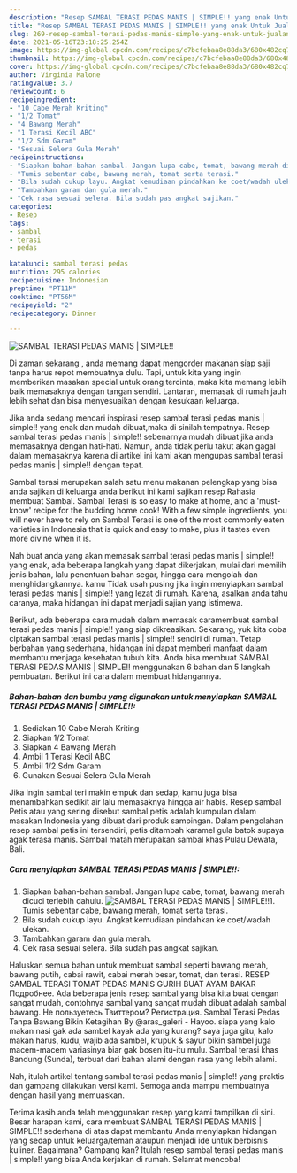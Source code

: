 ```yaml
---
description: "Resep SAMBAL TERASI PEDAS MANIS | SIMPLE!! yang enak Untuk Jualan"
title: "Resep SAMBAL TERASI PEDAS MANIS | SIMPLE!! yang enak Untuk Jualan"
slug: 269-resep-sambal-terasi-pedas-manis-simple-yang-enak-untuk-jualan
date: 2021-05-16T23:18:25.254Z
image: https://img-global.cpcdn.com/recipes/c7bcfebaa8e88da3/680x482cq70/sambal-terasi-pedas-manis-simple-foto-resep-utama.jpg
thumbnail: https://img-global.cpcdn.com/recipes/c7bcfebaa8e88da3/680x482cq70/sambal-terasi-pedas-manis-simple-foto-resep-utama.jpg
cover: https://img-global.cpcdn.com/recipes/c7bcfebaa8e88da3/680x482cq70/sambal-terasi-pedas-manis-simple-foto-resep-utama.jpg
author: Virginia Malone
ratingvalue: 3.7
reviewcount: 6
recipeingredient:
- "10 Cabe Merah Kriting"
- "1/2 Tomat"
- "4 Bawang Merah"
- "1 Terasi Kecil ABC"
- "1/2 Sdm Garam"
- "Sesuai Selera Gula Merah"
recipeinstructions:
- "Siapkan bahan-bahan sambal. Jangan lupa cabe, tomat, bawang merah dicuci terlebih dahulu."
- "Tumis sebentar cabe, bawang merah, tomat serta terasi."
- "Bila sudah cukup layu. Angkat kemudiaan pindahkan ke coet/wadah ulekan."
- "Tambahkan garam dan gula merah."
- "Cek rasa sesuai selera. Bila sudah pas angkat sajikan."
categories:
- Resep
tags:
- sambal
- terasi
- pedas

katakunci: sambal terasi pedas 
nutrition: 295 calories
recipecuisine: Indonesian
preptime: "PT11M"
cooktime: "PT56M"
recipeyield: "2"
recipecategory: Dinner

---
```



![SAMBAL TERASI PEDAS MANIS | SIMPLE!!](https://img-global.cpcdn.com/recipes/c7bcfebaa8e88da3/680x482cq70/sambal-terasi-pedas-manis-simple-foto-resep-utama.jpg)

Di zaman  sekarang , anda memang dapat mengorder makanan siap saji tanpa harus repot membuatnya dulu. Tapi, untuk kita yang ingin memberikan masakan special untuk orang tercinta, maka kita memang lebih baik memasaknya dengan tangan sendiri. Lantaran, memasak di rumah jauh lebih sehat dan bisa menyesuaikan dengan kesukaan keluarga.

Jika anda sedang mencari inspirasi resep sambal terasi pedas manis | simple!! yang enak dan mudah dibuat,maka di sinilah tempatnya. Resep sambal terasi pedas manis | simple!!  sebenarnya mudah dibuat jika anda memasaknya dengan hati-hati. Namun, anda tidak perlu takut akan gagal dalam memasaknya 
karena di artikel ini kami akan mengupas sambal terasi pedas manis | simple!! dengan tepat.  

Sambal terasi merupakan salah satu menu makanan pelengkap yang bisa anda sajikan di keluarga anda berikut ini kami sajikan resep Rahasia membuat Sambal. Sambal Terasi is so easy to make at home, and a &#39;must-know&#39; recipe for the budding home cook! With a few simple ingredients, you will never have to rely on Sambal Terasi is one of the most commonly eaten varieties in Indonesia that is quick and easy to make, plus it tastes even more divine when it is.

Nah buat anda yang akan memasak sambal terasi pedas manis | simple!! yang enak, ada beberapa langkah yang dapat dikerjakan, mulai dari memilih jenis bahan, lalu penentuan bahan segar, hingga cara mengolah dan menghidangkannya. kamu Tidak usah pusing jika ingin menyiapkan sambal terasi pedas manis | simple!! yang lezat di rumah. Karena, asalkan anda  tahu caranya, maka hidangan ini dapat menjadi sajian yang istimewa.

Berikut, ada beberapa cara mudah dalam memasak caramembuat sambal terasi pedas manis | simple!! yang siap dikreasikan. Sekarang, yuk kita coba ciptakan sambal terasi pedas manis | simple!! sendiri di rumah. Tetap berbahan yang sederhana, hidangan ini dapat memberi manfaat dalam membantu menjaga kesehatan tubuh kita. Anda bisa membuat SAMBAL TERASI PEDAS MANIS | SIMPLE!! menggunakan 6 bahan dan 5 langkah pembuatan. Berikut ini cara dalam membuat hidangannya.

<!--inarticleads1-->

##### Bahan-bahan dan bumbu yang digunakan untuk menyiapkan SAMBAL TERASI PEDAS MANIS | SIMPLE!!:

1. Sediakan 10 Cabe Merah Kriting
1. Siapkan 1/2 Tomat
1. Siapkan 4 Bawang Merah
1. Ambil 1 Terasi Kecil ABC
1. Ambil 1/2 Sdm Garam
1. Gunakan Sesuai Selera Gula Merah


Jika ingin sambal teri makin empuk dan sedap, kamu juga bisa menambahkan sedikit air lalu memasaknya hingga air habis. Resep sambal Petis atau yang sering disebut sambal petis adalah kumpulan dalam masakan Indonesia yang dibuat dari produk sampingan. Dalam pengolahan resep sambal petis ini tersendiri, petis ditambah karamel gula batok supaya agak terasa manis. Sambal matah merupakan sambal khas Pulau Dewata, Bali. 

<!--inarticleads2-->

##### Cara menyiapkan SAMBAL TERASI PEDAS MANIS | SIMPLE!!:

1. Siapkan bahan-bahan sambal. Jangan lupa cabe, tomat, bawang merah dicuci terlebih dahulu.
<img src="https://img-global.cpcdn.com/steps/0e3f1988dfd6f2eb/160x128cq70/sambal-terasi-pedas-manis-simple-langkah-memasak-1-foto.jpg" alt="SAMBAL TERASI PEDAS MANIS | SIMPLE!!">1. Tumis sebentar cabe, bawang merah, tomat serta terasi.
1. Bila sudah cukup layu. Angkat kemudiaan pindahkan ke coet/wadah ulekan.
1. Tambahkan garam dan gula merah.
1. Cek rasa sesuai selera. Bila sudah pas angkat sajikan.


Haluskan semua bahan untuk membuat sambal seperti bawang merah, bawang putih, cabai rawit, cabai merah besar, tomat, dan terasi. RESEP SAMBAL TERASI TOMAT PEDAS MANIS GURIH BUAT AYAM BAKAR Подробнее. Ada beberapa jenis resep sambal yang bisa kita buat dengan sangat mudah, contohnya sambal yang sangat mudah dibuat adalah sambal bawang. Не пользуетесь Твиттером? Регистрация. Sambal Terasi Pedas Tanpa Bawang Bikin Ketagihan By @aras_galeri - Hayoo. siapa yang kalo makan nasi gak ada sambel kayak ada yang kurang? saya juga gitu, kalo makan harus, kudu, wajib ada sambel, krupuk &amp; sayur bikin sambel juga macem-macem variasinya biar gak bosen itu-itu mulu. Sambal terasi khas Bandung (Sunda), terbuat dari bahan alami dengan rasa yang lebih alami. 

Nah, itulah artikel tentang  sambal terasi pedas manis | simple!!  yang praktis dan gampang dilakukan versi kami. Semoga anda mampu membuatnya dengan hasil yang memuaskan. 

Terima kasih anda telah menggunakan resep yang kami tampilkan di sini. Besar harapan kami, cara membuat  SAMBAL TERASI PEDAS MANIS | SIMPLE!! sederhana di atas dapat membantu Anda menyiapkan hidangan yang sedap untuk keluarga/teman ataupun menjadi ide untuk berbisnis kuliner. Bagaimana? Gampang kan? Itulah resep sambal terasi pedas manis | simple!! yang bisa Anda kerjakan di rumah. Selamat mencoba!


